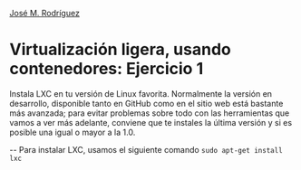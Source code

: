 [José M. Rodríguez](https://github.com/Jmrodriguez90)

Virtualización ligera, usando contenedores: Ejercicio 1
======================================================================
Instala LXC en tu versión de Linux favorita. Normalmente la versión en desarrollo, disponible tanto en GitHub como en el sitio web está bastante más avanzada; para evitar problemas sobre todo con las herramientas que vamos a ver más adelante, conviene que te instales la última versión y si es posible una igual o mayor a la 1.0.

--
Para instalar LXC, usamos el siguiente comando `sudo apt-get install lxc`
